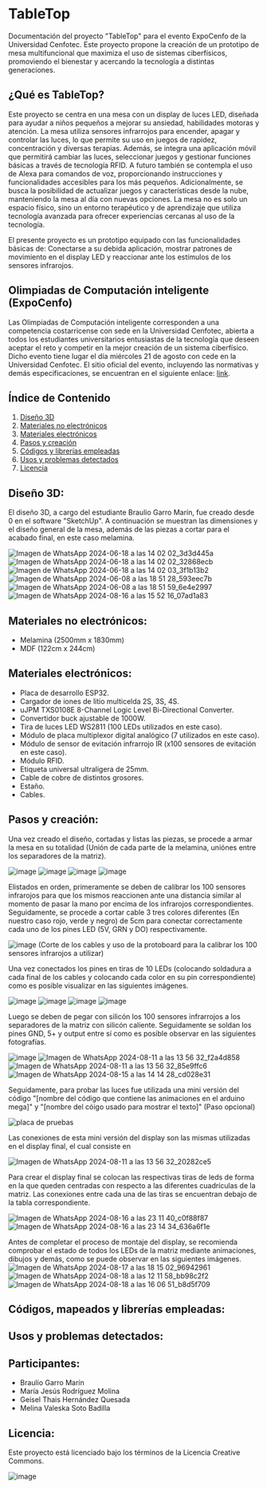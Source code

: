# TableTop
Documentación del proyecto "TableTop" para el evento ExpoCenfo de la Universidad Cenfotec. Este proyecto propone la creación de un prototipo de mesa multifuncional que maximiza el uso de sistemas ciberfísicos, promoviendo el bienestar y acercando la tecnología a distintas generaciones.

## ¿Qué es TableTop?
Este proyecto se centra en una mesa con un display de luces LED, diseñada para ayudar a niños pequeños a mejorar su ansiedad, habilidades motoras y atención. La mesa utiliza sensores infrarrojos para encender, apagar y controlar las luces, lo que permite su uso en juegos de rapidez, concentración y diversas terapias. Además, se integra una aplicación móvil que permitirá cambiar las luces, seleccionar juegos y gestionar funciones básicas a través de tecnología RFID. A futuro también se contempla el uso de Alexa para comandos de voz, proporcionando instrucciones y funcionalidades accesibles para los más pequeños. Adicionalmente, se busca la posibilidad de actualizar juegos y características desde la nube, manteniendo la mesa al día con nuevas opciones. La mesa no es solo un espacio físico, sino un entorno terapéutico y de aprendizaje que utiliza tecnología avanzada para ofrecer experiencias cercanas al uso de la tecnología.

El presente proyecto es un prototipo equipado con las funcionalidades básicas de: Conectarse a su debida aplicación, mostrar patrones de movimiento en el display LED y reaccionar ante los estímulos de los sensores infrarojos. 

## Olimpiadas de Computación inteligente (ExpoCenfo)
Las Olimpiadas de Computación inteligente corresponden a una competencia costarricense con sede en la Universidad Cenfotec, abierta a todos los estudiantes universitarios entusiastas de la tecnología que deseen aceptar el reto y competir en la mejor creación de un sistema ciberfísico. Dicho evento tiene lugar el día miércoles 21 de agosto con cede en la Universidad Cenfotec. El sitio oficial del evento, incluyendo las normativas y demás especificaciones, se encuentran en el siguiente enlace: [link](https://ucenfotec.ac.cr/expocenfo/).

## Índice de Contenido
1. [Diseño 3D](#diseño-3d)
2. [Materiales no electrónicos](#materiales-no-electrónicos)
3. [Materiales electrónicos](#materiales-electrónicos)
4. [Pasos y creación ](#pasos-y-creación)
5. [Códigos y librerías empleadas](#códigos-y-librerías-empleadas)
6. [Usos y problemas detectados](#Usos-y-problemas-detectados)
8. [Licencia](#licencia)

## Diseño 3D:
El diseño 3D, a cargo del estudiante Braulio Garro Marín, fue creado desde 0 en el software "SketchUp". A continuación se muestran las dimensiones y el diseño general de la mesa, además de las piezas a cortar para el acabado final, en este caso melamina. 

![Imagen de WhatsApp 2024-06-18 a las 14 02 02_3d3d445a](https://github.com/Maria05py/TableTop---ExpoCenfo-/assets/160543497/fea3f383-6097-4f18-80c6-11b914b5fcbc)
![Imagen de WhatsApp 2024-06-18 a las 14 02 02_32868ecb](https://github.com/Maria05py/TableTop---ExpoCenfo-/assets/160543497/84a7232d-6e8e-4d38-9dd1-e6dcd4ce62df)
![Imagen de WhatsApp 2024-06-18 a las 14 02 03_3f1b13b2](https://github.com/Maria05py/TableTop---ExpoCenfo-/assets/160543497/ed11710f-07cf-4d60-bdb2-ba66b35399bf)
![Imagen de WhatsApp 2024-06-08 a las 18 51 28_593eec7b](https://github.com/Maria05py/TableTop---ExpoCenfo-/assets/160543497/4246552a-8e69-4ef2-93f1-8037917c496c)
![Imagen de WhatsApp 2024-06-08 a las 18 51 59_6e4e2997](https://github.com/Maria05py/TableTop---ExpoCenfo-/assets/160543497/2996a9c4-739b-466a-9585-86846bbcc135)
![Imagen de WhatsApp 2024-08-16 a las 15 52 16_07ad1a83](https://github.com/user-attachments/assets/c0473fe2-94e7-4e53-8424-f0b0f1d7c29e)

## Materiales no electrónicos:
- Melamina (2500mm x 1830mm)
- MDF (122cm x 244cm)
  
## Materiales electrónicos:
- Placa de desarrollo ESP32.
- Cargador de iones de litio multicelda 2S, 3S, 4S.
- uJPM TXS0108E 8-Channel Logic Level Bi-Directional Converter.
- Convertidor buck ajustable de 1000W.
- Tira de luces LED WS2811 (100 LEDs utilizados en este caso).
- Módulo de placa multiplexor digital analógico (7 utilizados en este caso).
- Módulo de sensor de evitación infrarrojo IR (x100 sensores de evitación en este caso).
- Módulo RFID.
- Etiqueta universal ultraligera de 25mm.
- Cable de cobre de distintos grosores.
- Estaño.
- Cables. 
  
## Pasos y creación:
Una vez creado el diseño, cortadas y listas las piezas, se procede a armar la mesa en su totalidad (Unión de cada parte de la melamina, uniónes entre los separadores de la matriz). 

![image](https://github.com/user-attachments/assets/cea96dda-4b39-48cc-afbb-f9b701a0e02d)
![image](https://github.com/user-attachments/assets/ab316317-6fc9-4fa2-8db5-f5c170075d2d)
![image](https://github.com/user-attachments/assets/9cddcc93-1087-4b29-9495-8d67c8af48c2)
![image](https://github.com/user-attachments/assets/98d67322-14f6-40d8-8412-d35c240fbdb2)

Elistados en orden, primeramente se deben de calibrar los 100 sensores infrarojos para que los mismos reaccionen ante una distancia similar al momento de pasar la mano por encima de los infrarojos correspondientes. Seguidamente, se procede a cortar cable 3 tres colores diferentes (En nuestro caso rojo, verde y negro) de 5cm para conectar correctamente cada uno de los pines LED (5V, GRN y DO) respectivamente. 

![image](https://github.com/user-attachments/assets/be3ef577-d0fc-41c9-b9e3-aff1f6c9b0c3)
(Corte de los cables y uso de la protoboard para la calibrar los 100 sensores infrarojos a utilizar)

Una vez conectados los pines en tiras de 10 LEDs (colocando soldadura a cada final de los cables y colocando cada color en su pin correspondiente) como es posible visualizar en las siguientes imágenes.

![image](https://github.com/user-attachments/assets/e75d7ab4-8aed-4f1d-bdf3-5083e333dd1f)
![image](https://github.com/user-attachments/assets/deed618c-77c6-4638-b285-7de243821142)
![image](https://github.com/user-attachments/assets/4c2cef89-ea78-4df5-ba46-4a564869e9fa)
![image](https://github.com/user-attachments/assets/5faa360f-aaec-4ef5-a2cf-50a391a99a63)

Luego se deben de pegar con silicón los 100 sensores infrarrojos a los separadores de la matriz con silicón caliente. Seguidamente se soldan los pines GND, 5+ y output entre sí como es posible observar en las siguientes fotografías.

![image](https://github.com/user-attachments/assets/985cd7f6-e2ed-48e9-9cc3-8d96c03b7654)
![Imagen de WhatsApp 2024-08-11 a las 13 56 32_f2a4d858](https://github.com/user-attachments/assets/b5e2ec93-259d-41d5-8a67-c49765612f34)
![Imagen de WhatsApp 2024-08-11 a las 13 56 32_85e9ffc6](https://github.com/user-attachments/assets/6ed487dd-6677-4b03-8f43-cdc099f4fda1)
![Imagen de WhatsApp 2024-08-15 a las 14 14 28_cd028e31](https://github.com/user-attachments/assets/6e28e663-47e0-4ad0-9cc2-49c20b4d5b0c)

Seguidamente, para probar las luces fue utilizada una mini versión del código "[nombre del código que contiene las animaciones en el arduino mega]" y "[nombre del cóigo usado para mostrar el texto]" (Paso opcional)

![placa de pruebas](https://github.com/user-attachments/assets/6a004c6f-42af-4e99-a255-8d5191c240c0)

Las conexiones de esta mini versión del display son las mismas utilizadas en el display final, el cual consiste en 

![Imagen de WhatsApp 2024-08-11 a las 13 56 32_20282ce5](https://github.com/user-attachments/assets/9e46617e-34ac-4399-9eff-49172ecd25af)

Para crear el display final se colocan las respectivas tiras de leds de forma en la que queden centradas con respecto a las diferentes cuadrículas de la matriz. Las conexiones entre cada una de las tiras se encuentran debajo de la tabla correspondiente. 

![Imagen de WhatsApp 2024-08-16 a las 23 11 40_c0f88f87](https://github.com/user-attachments/assets/a1d1e9e4-0f1c-4222-875c-df0e3e4b3c2d)
![Imagen de WhatsApp 2024-08-16 a las 23 14 34_636a6f1e](https://github.com/user-attachments/assets/58da91ab-2b2f-4863-8540-1ec982f6ca87)

Antes de completar el proceso de montaje del display, se recomienda comprobar el estado de todos los LEDs de la matriz mediante animaciones, dibujos y demás, como se puede observar en las siguientes imágenes. 
![Imagen de WhatsApp 2024-08-17 a las 18 15 02_96942961](https://github.com/user-attachments/assets/0e985deb-0709-499b-86c6-a509c6283b00)
![Imagen de WhatsApp 2024-08-18 a las 12 11 58_bb98c2f2](https://github.com/user-attachments/assets/76872487-675b-47b6-8a41-62a9dde6f59c)
![Imagen de WhatsApp 2024-08-18 a las 16 06 51_b8d5f709](https://github.com/user-attachments/assets/0f7f23f8-8b5f-4d6c-851e-5407ff1b81b6)


## Códigos, mapeados y librerías empleadas:

## Usos y problemas detectados:


## Participantes:
- Braulio Garro Marín
- María Jesús Rodríguez Molina
- Geisel Thais Hernández Quesada
- Melina Valeska Soto Badilla
  
## Licencia:
Este proyecto está licenciado bajo los términos de la Licencia Creative Commons.

![image](https://github.com/user-attachments/assets/681f2a88-7127-487d-ab5a-e2d6f7267443)

